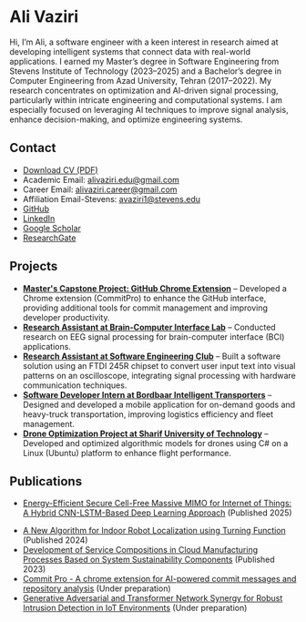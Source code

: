 # Ali Vaziri

Hi, I’m Ali, a software engineer with a keen interest in research aimed at developing intelligent systems that connect data with real-world applications. I earned my Master’s degree in Software Engineering from Stevens Institute of Technology (2023–2025) and a Bachelor’s degree in Computer Engineering from Azad University, Tehran (2017–2022). My research concentrates on optimization and AI-driven signal processing, particularly within intricate engineering and computational systems. I am especially focused on leveraging AI techniques to improve signal analysis, enhance decision-making, and optimize engineering systems.

## Contact

- <a href="/AliVaziri_CV_2025.pdf" download="Ali_Vaziri_CV.pdf">Download CV (PDF)</a>
- Academic Email: <a href="mailto:alivaziri.edu@gmail.com">alivaziri.edu@gmail.com</a>
- Career Email: <a href="mailto:alivaziri.career@gmail.com">alivaziri.career@gmail.com</a>
- Affiliation Email-Stevens: <a href="mailto:avaziri1@stevens.edu">avaziri1@stevens.edu</a>
- <a href="https://github.com/AliVaziri1999" target="_blank">GitHub</a>
- <a href="https://www.linkedin.com/in/alivaziri-career/" target="_blank">LinkedIn</a>
- <a href="https://scholar.google.com/citations?hl=en&user=pMkQPE4AAAAJ" target="_blank">Google Scholar</a>
- <a href="https://www.researchgate.net/profile/Ali-Vaziri-4/research" target="_blank">ResearchGate</a>
<!-- - <a href="https://sciprofiles.com/profile/Ali-Vaziri" target="_blank">SciProfiles</a> -->

## Projects

- **<a href="/capstone" target="_blank">Master's Capstone Project: GitHub Chrome Extension</a>** – Developed a Chrome extension (CommitPro) to enhance the GitHub interface, providing additional tools for commit management and improving developer productivity.
- **<a href="/bci" target="_blank">Research Assistant at Brain-Computer Interface Lab</a>** – Conducted research on EEG signal processing for brain-computer interface (BCI) applications.
- **<a href="/seclub" target="_blank">Research Assistant at Software Engineering Club</a>** – Built a software solution using an FTDI 245R chipset to convert user input text into visual patterns on an oscilloscope, integrating signal processing with hardware communication techniques.
- **<a href="/bordbaar" target="_blank">Software Developer Intern at Bordbaar Intelligent Transporters</a>** – Designed and developed a mobile application for on-demand goods and heavy-truck transportation, improving logistics efficiency and fleet management.
- **<a href="/drone" target="_blank">Drone Optimization Project at Sharif University of Technology</a>** – Developed and optimized algorithmic models for drones using C# on a Linux (Ubuntu) platform to enhance flight performance.

## Publications

- <a href="#" target="_blank">Energy-Efficient Secure Cell-Free Massive MIMO for Internet of Things: A Hybrid CNN-LSTM-Based Deep Learning Approach</a> (Published 2025)
<!-- - <a href="#" target="_blank">Identification and Detection of Ferroresonance Phenomenon in Active Distribution Networks Using Long Short-Term Memory Neural Networks Enhanced by Genetic Algorithm</a> (Published 2025) -->
- <a href="#" target="_blank">A New Algorithm for Indoor Robot Localization using Turning Function</a> (Published 2024)
- <a href="#" target="_blank">Development of Service Compositions in Cloud Manufacturing Processes Based on System Sustainability Components</a> (Published 2023)
- <a href="#" target="_blank">Commit Pro - A chrome extension for AI-powered commit messages and repository analysis</a> (Under preparation)
- <a href="#" target="_blank">Generative Adversarial and Transformer Network Synergy for Robust Intrusion Detection in IoT Environments</a> (Under preparation)
